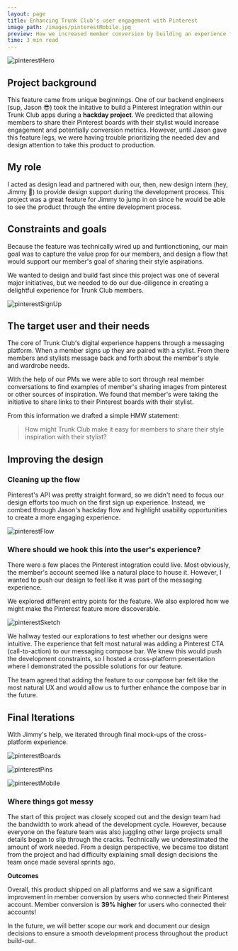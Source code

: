 ```yaml
---
layout: page
title: Enhancing Trunk Club's user engagement with Pinterest
image_path: /images/pinterestMobile.jpg
preview: How we increased member conversion by building an experience for members to share their style aspirations.
time: 3 min read
---
```


![pinterestHero](/images/pinterestHero.jpg)

## Project background

This feature came from unique beginnings. One of our backend engineers (sup, Jason 😎) took the initative to build a Pinterest integration within our Trunk Club apps during a **hackday project**. We predicted that allowing members to share their Pinterest boards with their stylist would increase engagement and potentially conversion metrics. However, until Jason gave this feature legs, we were having trouble prioritizing the needed dev and design attention to take this product to production.

## My role

I acted as design lead and partnered with our, then, new design intern (hey, Jimmy 🤗) to provide design support during the development process. This project was a great feature for Jimmy to jump in on since he would be able to see the product through the entire development process.

## Constraints and goals

Because the feature was technically wired up and funtionctioning, our main goal was to capture the value prop for our members, and design a flow that would support our member's goal of sharing their style aspirations.

 We wanted to design and build fast since this project was one of several major initiatives, but we needed to do our due-diligence in creating a delightful experience for Trunk Club members.

![pinterestSignUp](/images/pinterestSignUp.png)



## The target user and their needs

The core of Trunk Club's digital experience happens through a messaging platform. When a member signs up they are paired with a stylist. From there members and stylists message back and forth about the member's style and wardrobe needs.

With the help of our PMs we were able to sort through real member conversations to find examples of member's sharing images from pinterest or other sources of inspiration. We found that member's were taking the initiative to share links to their Pinterest boards with their stylist.

From this information we drafted a simple HMW statement:

> How might Trunk Club make it easy for members to share their style inspiration with their stylist?



## Improving the design

### Cleaning up the flow

Pinterest's API was pretty straight forward, so we didn't need to focus our design efforts too much on the first sign up experience. Instead, we combed through Jason's hackday flow and highlight usability opportunities to create a more engaging experience.

![pinterestFlow](/images/pinterestFlow.png)



### Where should we hook this into the user's experience?

There were a few places the Pinterest integration could live. Most obviously, the member's account seemed like a natural place to house it. However, I wanted to push our design to feel like it was part of the messaging experience.

We explored different entry points for the feature. We also explored how we might make the Pinterest feature more discoverable.

![pinterestSketch](/images/pinterestSketch.png)

We hallway tested our explorations to test whether our designs were intuitive. The experience that felt most natural was adding a Pinterest CTA (call-to-action) to our messaging compose bar. We knew this would push the development constraints, so I hosted a cross-platform presentation where I demonstrated the possible solutions for our feature.

The team agreed that adding the feature to our compose bar felt like the most natural UX and would allow us to further enhance the compose bar in the future.



## Final Iterations

With Jimmy's help, we iterated through final mock-ups of the cross-platform experience.

![pinterestBoards](/images/pinterestBoards.jpg)

![pinterestPins](/images/pinterestPins.jpg)

![pinterestMobile](/images/pinterestMobile.jpg)



### Where things got messy

The start of this project was closely scoped out and the design team had the bandwidth to work ahead of the development cycle. However, because everyone on the feature team was also juggling other large projects small details began to slip through the cracks. Technically we underestimated the amount of work needed. From a design perspective, we became too distant from the project and had difficulty explaining small design decisions the team once made several sprints ago.



**Outcomes**

Overall, this product shipped on all platforms and we saw a significant improvement in member conversion by users who connected their Pinterest account. Member conversion is **39% higher** for users who connected their accounts!

In the future, we will better scope our work and document our design decisions to ensure a smooth development process throughout the product build-out.
